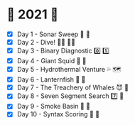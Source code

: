# :christmas_tree: 2021 :christmas_tree:

- [x] Day 1 - Sonar Sweep :ship: :broom:
- [x] Day 2 - Dive! :swimming_man: :swimming_woman:
- [x] Day 3 - Binary Diagnostic :zero: :one:
- [x] Day 4 - Giant Squid :squid: :squid:
- [x] Day 5 - Hydrothermal Venture :sweat_drops: :world_map:
- [x] Day 6 - Lanternfish :lantern: :tropical_fish:
- [x] Day 7 - The Treachery of Whales :smiling_imp: :whale:
- [x] Day 8 - Seven Segment Search :seven: :mag_right:
- [x] Day 9 - Smoke Basin :volcano: :bath:
- [x] Day 10 - Syntax Scoring :symbols: :musical_score: